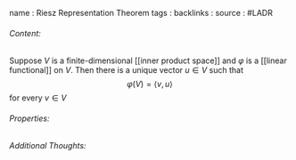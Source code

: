 name : Riesz Representation Theorem
tags : 
backlinks : 
source : #LADR 

###### Content:
Suppose $V$ is a finite-dimensional [[inner product space]] and $\varphi$ is a [[linear functional]] on $V$. Then there is a unique vector $u \in V$ such that $$\varphi(V) = \langle v, u \rangle$$
for every $v \in V$

###### Properties:


###### Additional Thoughts:
